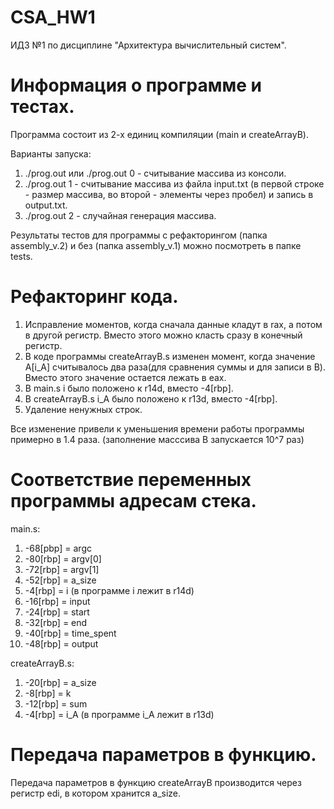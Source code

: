 # CSA_HW1
ИДЗ №1 по дисциплине "Архитектура вычислительный систем".
# Информация о программе и тестах.
Программа состоит из 2-х единиц компиляции (main и createArrayB).

Варианты запуска:
1. ./prog.out или ./prog.out 0 - считывание массива из консоли.
2. ./prog.out 1 - считывание массива из файла input.txt (в первой строке - размер массива, во второй - элементы через пробел) и запись в output.txt.
3. ./prog.out 2 - случайная генерация массива.

Рeзультаты тестов для программы с рефакторингом (папка assembly_v.2) и без (папка assembly_v.1) можно посмотреть в папке tests.
# Рефакторинг кода.
1. Исправление моментов, когда сначала данные кладут в rax, а потом в другой регистр. Вместо этого можно класть сразу в конечный регистр.
2. В коде программы createArrayB.s изменен момент, когда значение A[i_A] считывалось два раза(для сравнения суммы и для записи в B). Вместо этого значение остается лежать в eax.
3. В main.s i было положено к r14d, вместо -4[rbp].
4. В createArrayB.s i_A было положено к r13d, вместо -4[rbp].
5. Удаление ненужных строк.

Все изменение привели к уменьшения времени работы программы примерно в 1.4 раза. (заполнение масссива B запускается 10^7 раз)
# Соответствие переменных программы адресам стека.
main.s:
1. -68[pbp] = argc
2. -80[rbp] = argv[0]
3. -72[rbp] = argv[1]
4. -52[rbp] = a_size
5. -4[rbp] = i (в программе i лежит в r14d)
6. -16[rbp] = input
6. -24[rbp] = start
7. -32[rbp] = end
8. -40[rbp] = time_spent
9. -48[rbp] = output

createArrayB.s:
1. -20[rbp] = a_size
2. -8[rbp] = k
3. -12[rbp] = sum
4. -4[rbp] = i_A (в программе i_A лежит в r13d)
# Передача параметров в функцию.
Передача параметров в функцию createArrayB производится через регистр edi, в котором хранится a_size.
